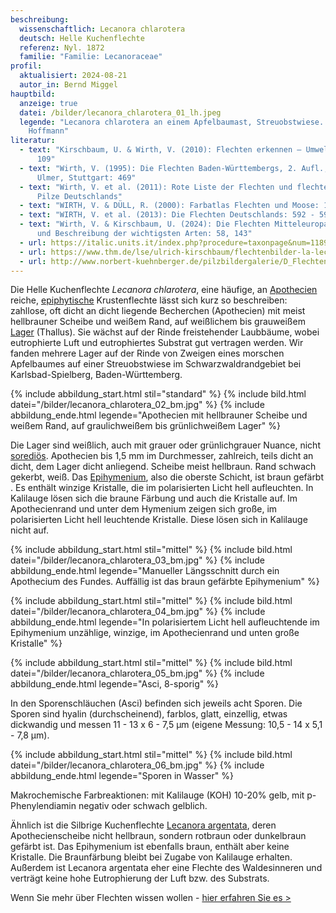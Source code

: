 ```yaml
---
beschreibung:
  wissenschaftlich: Lecanora chlarotera
  deutsch: Helle Kuchenflechte
  referenz: Nyl. 1872
  familie: "Familie: Lecanoraceae"
profil:
  aktualisiert: 2024-08-21
  autor_in: Bernd Miggel
hauptbild:
  anzeige: true
  datei: /bilder/lecanora_chlarotera_01_lh.jpeg
  legende: "Lecanora chlarotera an einem Apfelbaumast, Streuobstwiese. Foto: Liss
    Hoffmann"
literatur:
  - text: "Kirschbaum, U. & Wirth, V. (2010): Flechten erkennen – Umwelt bewerten:
      109"
  - text: "Wirth, V. (1995): Die Flechten Baden-Württembergs, 2. Aufl., 1006 S.;
      Ulmer, Stuttgart: 469"
  - text: "Wirth, V. et al. (2011): Rote Liste der Flechten und flechtenbewohnende
      Pilze Deutschlands"
  - text: "WIRTH, V. & DÜLL, R. (2000): Farbatlas Flechten und Moose: 162"
  - text: "WIRTH, V. et al. (2013): Die Flechten Deutschlands: 592 - 593"
  - text: "Wirth, V. & Kirschbaum, U. (2024): Die Flechten Mitteleuropas. Bestimmung
      und Beschreibung der wichtigsten Arten: 58, 143"
  - url: https://italic.units.it/index.php?procedure=taxonpage&num=1189
  - url: https://www.thm.de/lse/ulrich-kirschbaum/flechtenbilder-la-leca
  - url: http://www.norbert-kuehnberger.de/pilzbildergalerie/D_Flechten-Lichenes_-_226_Arten/pilzbilder-lecanora_chlarotera_1jpg-stopp.htm
---
```

Die Helle Kuchenflechte *Lecanora chlarotera*, eine häufige, an [Apothecien](Apothecien "Glossar") reiche, [epiphytische](epiphytisch "Glossar") Krustenflechte lässt sich kurz so beschreiben: zahllose, oft dicht an dicht liegende Becherchen (Apothecien) mit meist hellbrauner Scheibe und weißem Rand, auf weißlichem bis grauweißem [Lager](Lager "Glossar") (Thallus). Sie wächst auf der Rinde freistehender Laubbäume, wobei eutrophierte Luft und eutrophiertes Substrat gut vertragen werden. Wir fanden mehrere Lager auf der Rinde von Zweigen eines morschen Apfelbaumes auf einer Streuobstwiese im Schwarzwaldrandgebiet bei Karlsbad-Spielberg, Baden-Württemberg.

{% include abbildung_start.html stil="standard" %}
{% include bild.html datei="/bilder/lecanora_chlarotera_02_bm.jpg" %}
{% include abbildung_ende.html legende="Apothecien mit hellbrauner Scheibe und weißem Rand, auf graulichweißem bis grünlichweißem Lager" %}

Die Lager sind weißlich, auch mit grauer oder grünlichgrauer Nuance, nicht [sorediös](sorediös "Glossar"). Apothecien bis 1,5 mm im Durchmesser, zahlreich, teils dicht an dicht, dem Lager dicht anliegend. Scheibe meist hellbraun. Rand schwach gekerbt, weiß. Das [Epihymenium](Hymenium "Glossar"), also die oberste Schicht, ist braun gefärbt . Es enthält winzige Kristalle, die im polarisierten Licht hell aufleuchten. In Kalilauge lösen sich die braune Färbung und auch die Kristalle auf. Im Apothecienrand und unter dem Hymenium zeigen sich große, im polarisierten Licht hell leuchtende Kristalle. Diese lösen sich in Kalilauge nicht auf.

{% include abbildung_start.html stil="mittel" %}
{% include bild.html datei="/bilder/lecanora_chlarotera_03_bm.jpg" %}
{% include abbildung_ende.html legende="Manueller Längsschnitt durch ein Apothecium des Fundes. Auffällig ist das braun gefärbte Epihymenium" %}

{% include abbildung_start.html stil="mittel" %}
{% include bild.html datei="/bilder/lecanora_chlarotera_04_bm.jpg" %}
{% include abbildung_ende.html legende="In polarisiertem Licht hell aufleuchtende im Epihymenium unzählige, winzige, im Apothecienrand und unten große Kristalle" %}

{% include abbildung_start.html stil="mittel" %}
{% include bild.html datei="/bilder/lecanora_chlarotera_05_bm.jpg" %}
{% include abbildung_ende.html legende="Asci, 8-sporig" %}

In den Sporenschläuchen (Asci) befinden sich jeweils acht Sporen. Die Sporen sind hyalin (durchscheinend), farblos, glatt, einzellig, etwas dickwandig und messen 11 - 13 x 6 - 7,5 µm (eigene Messung: 10,5 - 14 x 5,1 - 7,8 µm).

{% include abbildung_start.html stil="mittel" %}
{% include bild.html datei="/bilder/lecanora_chlarotera_06_bm.jpg" %}
{% include abbildung_ende.html legende="Sporen in Wasser" %}

Makrochemische Farbreaktionen: mit Kalilauge (KOH) 10-20% gelb, mit p-Phenylendiamin negativ oder schwach gelblich.

Ähnlich ist die Silbrige Kuchenflechte [Lecanora argentata](/pilze/lecanora-argentata-silbrige-kuchenflechte), deren Apothecienscheibe nicht hellbraun, sondern rotbraun oder dunkelbraun gefärbt ist. Das Epihymenium ist ebenfalls braun, enthält aber keine Kristalle. Die Braunfärbung bleibt bei Zugabe von Kalilauge erhalten. Außerdem ist Lecanora argentata eher eine Flechte des Waldesinneren und verträgt keine hohe Eutrophierung der Luft bzw. des Substrats.

Wenn Sie mehr über Flechten wissen wollen - [hier erfahren Sie es >](/verwandt/flechten)
